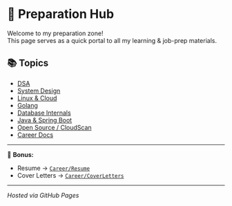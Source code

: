 # 🧠 Preparation Hub

Welcome to my preparation zone!  
This page serves as a quick portal to all my learning & job-prep materials.

## 📚 Topics

- [DSA](./DSA/README.md)
- [System Design](./SystemDesign/README.md)
- [Linux & Cloud](./Linux_Cloud/README.md)
- [Golang](./Golang/README.md)
- [Database Internals](./Database_Internals/README.md)
- [Java & Spring Boot](./Java_SpringBoot/README.md)
- [Open Source / CloudScan](./OpenSource_CloudScan/README.md)
- [Career Docs](./Career/README.md)

---

🧾 **Bonus:**  
- Resume → [`Career/Resume`](./Career/Resume)  
- Cover Letters → [`Career/CoverLetters`](./Career/CoverLetters)

---
_Hosted via GitHub Pages_
